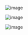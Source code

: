 ![image](https://github.com/user-attachments/assets/47f059af-665f-47d8-922c-d296792072b1)

![image](https://github.com/user-attachments/assets/3354566c-9808-46ee-8955-b0f4f32149a8)

![image](https://github.com/user-attachments/assets/44163727-f763-40e0-8ac9-cde5ebb78734)

